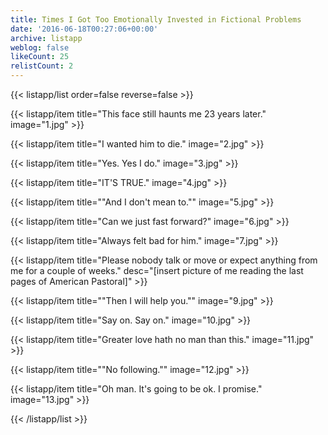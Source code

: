 ```yaml
---
title: Times I Got Too Emotionally Invested in Fictional Problems
date: '2016-06-18T00:27:06+00:00'
archive: listapp
weblog: false
likeCount: 25
relistCount: 2
---
```



{{< listapp/list order=false reverse=false >}}

   {{< listapp/item title="This face still haunts me 23 years later."
      image="1.jpg" >}}

   {{< listapp/item title="I wanted him to die."
      image="2.jpg" >}}

   {{< listapp/item title="Yes. Yes I do."
      image="3.jpg" >}}

   {{< listapp/item title="IT'S TRUE."
      image="4.jpg" >}}

   {{< listapp/item title="\"And I don't mean to.\""
      image="5.jpg" >}}

   {{< listapp/item title="Can we just fast forward?"
      image="6.jpg" >}}

   {{< listapp/item title="Always felt bad for him."
      image="7.jpg" >}}

   {{< listapp/item title="Please nobody talk or move or expect anything from me for a couple of weeks."
      desc="[insert picture of me reading the last pages of American Pastoral]" >}}

   {{< listapp/item title="\"Then I will help you.\""
      image="9.jpg" >}}

   {{< listapp/item title="Say on. Say on."
      image="10.jpg" >}}

   {{< listapp/item title="Greater love hath no man than this."
      image="11.jpg" >}}

   {{< listapp/item title="\"No following.\""
      image="12.jpg" >}}

   {{< listapp/item title="Oh man. It's going to be ok. I promise."
      image="13.jpg" >}}

{{< /listapp/list >}}
